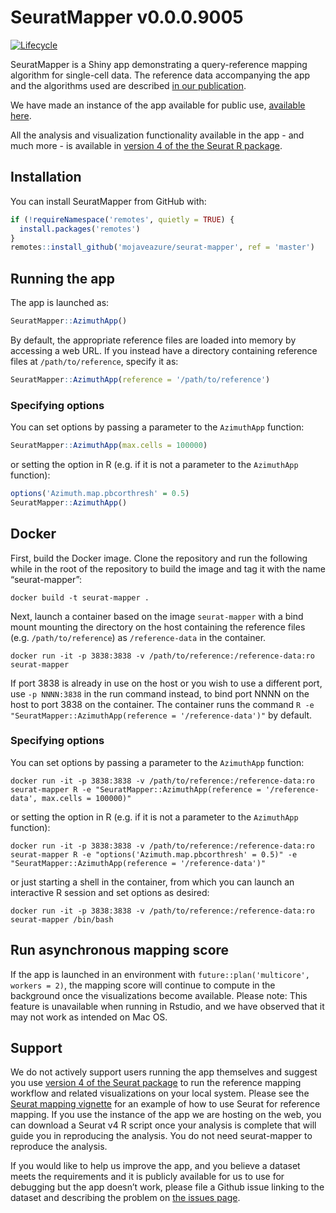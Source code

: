 
<!-- README.md is generated from README.Rmd. Please edit that file -->

# SeuratMapper v0.0.0.9005

<!-- badges: start -->

[![Lifecycle](https://img.shields.io/badge/lifecycle-experimental-orange.svg)](https://github.com/mojaveazure/seurat-mapper)
<!-- badges: end -->

SeuratMapper is a Shiny app demonstrating a query-reference mapping
algorithm for single-cell data. The reference data accompanying the app
and the algorithms used are described [in our
publication](Seurat%204%20biorxiv%20link).

We have made an instance of the app available for public use, [available
here](app%20landing%20page%20on%20lab%20website).

All the analysis and visualization functionality available in the app -
and much more - is available in [version 4 of the the Seurat R
package](Seurat4%20landing%20page%20on%20lab%20website).

## Installation

You can install SeuratMapper from GitHub with:

``` r
if (!requireNamespace('remotes', quietly = TRUE) {
  install.packages('remotes')
}
remotes::install_github('mojaveazure/seurat-mapper', ref = 'master')
```

## Running the app

The app is launched as:

``` r
SeuratMapper::AzimuthApp()
```

By default, the appropriate reference files are loaded into memory by
accessing a web URL. If you instead have a directory containing
reference files at `/path/to/reference`, specify it as:

``` r
SeuratMapper::AzimuthApp(reference = '/path/to/reference')
```

### Specifying options

You can set options by passing a parameter to the `AzimuthApp` function:

``` r
SeuratMapper::AzimuthApp(max.cells = 100000)
```

or setting the option in R (e.g. if it is not a parameter to the
`AzimuthApp` function):

``` r
options('Azimuth.map.pbcorthresh' = 0.5)
SeuratMapper::AzimuthApp()
```

## Docker

First, build the Docker image. Clone the repository and run the
following while in the root of the repository to build the image and tag
it with the name “seurat-mapper”:

    docker build -t seurat-mapper .

Next, launch a container based on the image `seurat-mapper` with a bind
mount mounting the directory on the host containing the reference files
(e.g. `/path/to/reference`) as `/reference-data` in the container.

    docker run -it -p 3838:3838 -v /path/to/reference:/reference-data:ro seurat-mapper

If port 3838 is already in use on the host or you wish to use a
different port, use `-p NNNN:3838` in the run command instead, to bind
port NNNN on the host to port 3838 on the container. The container runs
the command `R -e "SeuratMapper::AzimuthApp(reference =
'/reference-data')"` by default.

### Specifying options

You can set options by passing a parameter to the `AzimuthApp` function:

    docker run -it -p 3838:3838 -v /path/to/reference:/reference-data:ro seurat-mapper R -e "SeuratMapper::AzimuthApp(reference = '/reference-data', max.cells = 100000)"

or setting the option in R (e.g. if it is not a parameter to the
`AzimuthApp` function):

    docker run -it -p 3838:3838 -v /path/to/reference:/reference-data:ro seurat-mapper R -e "options('Azimuth.map.pbcorthresh' = 0.5)" -e "SeuratMapper::AzimuthApp(reference = '/reference-data')"

or just starting a shell in the container, from which you can launch an
interactive R session and set options as desired:

    docker run -it -p 3838:3838 -v /path/to/reference:/reference-data:ro seurat-mapper /bin/bash

## Run asynchronous mapping score

If the app is launched in an environment with `future::plan('multicore',
workers = 2)`, the mapping score will continue to compute in the
background once the visualizations become available. Please note: This
feature is unavailable when running in Rstudio, and we have observed
that it may not work as intended on Mac OS.

## Support

We do not actively support users running the app themselves and suggest
you use [version 4 of the Seurat
package](Seurat4%20landing%20page%20on%20lab%20website) to run the
reference mapping workflow and related visualizations on your local
system. Please see the [Seurat mapping vignette](link%20to%20vignette)
for an example of how to use Seurat for reference mapping. If you use
the instance of the app we are hosting on the web, you can download a
Seurat v4 R script once your analysis is complete that will guide you in
reproducing the analysis. You do not need seurat-mapper to reproduce the
analysis.

If you would like to help us improve the app, and you believe a dataset
meets the requirements and it is publicly available for us to use for
debugging but the app doesn’t work, please file a Github issue linking
to the dataset and describing the problem on [the issues
page](app%20repository%20issue%20page).
